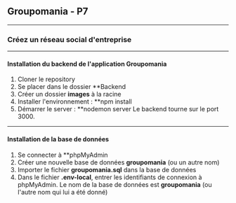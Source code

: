 ## Groupomania - P7 
___
### Créez un réseau social d'entreprise
___
#### Installation du backend de l'application Groupomania

1. Cloner le repository
2. Se placer dans le dossier **Backend
3. Créer un dossier **images** à la racine
4. Installer l'environnement : **npm install
5. Démarrer le server : **nodemon server
Le backend tourne sur le port 3000.

____
#### Installation de la base de données

1. Se connecter à **phpMyAdmin
2. Créer une nouvelle base de données **groupomania** (ou un autre nom)
3. Importer le fichier **groupomania.sql** dans la base de données
4. Dans le fichier **.env-local**, entrer les identifiants de connexion à phpMyAdmin. Le nom de la base de données est **groupomania** (ou l'autre nom qui lui a été donné)

